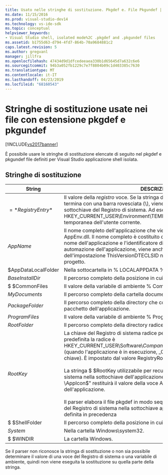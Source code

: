 ```yaml
---
title: Usato nelle stringhe di sostituzione. Pkgdef e. File Pkgundef | Microsoft Docs
ms.date: 11/15/2016
ms.prod: visual-studio-dev14
ms.technology: vs-ide-sdk
ms.topic: conceptual
helpviewer_keywords:
- Visual Studio shell, isolated mode%2C .pkgdef and .pkgundef files
ms.assetid: b1755d63-d794-4fd7-864b-70a9684881c2
caps.latest.revision: 5
ms.author: gregvanl
manager: jillfra
ms.openlocfilehash: 47434d9d1dfcedeeaea330b1d65645d7a632c6e6
ms.sourcegitcommit: 94b3a052fb1229c7e7f8804b09c1d403385c7630
ms.translationtype: MT
ms.contentlocale: it-IT
ms.lasthandoff: 04/23/2019
ms.locfileid: "68160543"
---
```

# <a name="substitution-strings-used-in-pkgdef-and-pkgundef-files"></a>Stringhe di sostituzione usate nei file con estensione pkgdef e pkgundef
[!INCLUDE[vs2017banner](../includes/vs2017banner.md)]

È possibile usare le stringhe di sostituzione elencate di seguito nel pkgdef e pkgundef file definiti per Visual Studio applicazione shell isolata.  
  
## <a name="substitution-strings"></a>Stringhe di sostituzione  
  
|String|DESCRIZIONE|  
|------------|-----------------|  
|$=*RegistryEntry*$|Il valore della *registro* voce. Se la stringa della voce del Registro di sistema termina con una barra rovesciata (\\), viene usato il valore predefinito della sottochiave del Registro di sistema. Ad esempio, la sostituzione stringa $= HKEY_CURRENT_USER\Environment\TEMP$ viene espanso nella cartella temporanea dell'utente corrente.|  
|$AppName$|Il nome completo dell'applicazione che viene passato per i punti di ingresso AppEnv.dll. Il nome completo è costituito da un carattere di sottolineatura, il nome dell'applicazione e l'identificatore di classe (CLSID) dell'oggetto di automazione dell'applicazione, viene anche registrato come valore dell'impostazione ThisVersionDTECLSID nel file con estensione pkgdef di progetto.|  
|$AppDataLocalFolder|Nella sottocartella in % LOCALAPPDATA % per l'applicazione.|  
|$BaseInstallDir$|Il percorso completo della posizione in cui è stato installato Visual Studio.|  
|$ $CommonFiles|Il valore della variabile di ambiente % CommonProgramFiles %.|  
|$MyDocuments$|Il percorso completo della cartella documenti dell'utente corrente.|  
|$PackageFolder$|Il percorso completo della directory che contiene i file di assembly del pacchetto dell'applicazione.|  
|$ProgramFiles$|Il valore della variabile di ambiente % ProgramFiles %.|  
|$RootFolder$|Il percorso completo della directory radice dell'applicazione.|  
|$RootKey$|La chiave del Registro di sistema radice per l'applicazione. Per impostazione predefinita la radice è HKEY_CURRENT_USER\Software\\*CompanyName*\\*ProjectName*\\*VersionNumber* (quando l'applicazione è in esecuzione, _Config viene aggiunto a questa chiave). È impostato dal valore RegistryRoot nella *SolutionName*file pkgdef.<br /><br /> La stringa $ $RootKey utilizzabile per recuperare un valore del Registro di sistema nella sottochiave dell'applicazione. Ad esempio, la stringa "$= $RootKey$ \AppIcon$" restituirà il valore della voce AppIcon nella sottochiave della radice dell'applicazione.<br /><br /> Il parser elabora il file pkgdef in modo sequenziale e può accedere a una voce del Registro di sistema nella sottochiave applicazione solo se la voce è stata definita in precedenza|  
|$ $ShellFolder|Il percorso completo della posizione in cui è stato installato Visual Studio.|  
|$System$|Nella cartella Windows\system32.|  
|$ $WINDIR|La cartella Windows.|  
  
 Se il parser non riconosce la stringa di sostituzione o non sia possibile determinare il valore di una voce del Registro di sistema o una variabile di ambiente, quindi non viene eseguita la sostituzione su quella parte della stringa.
